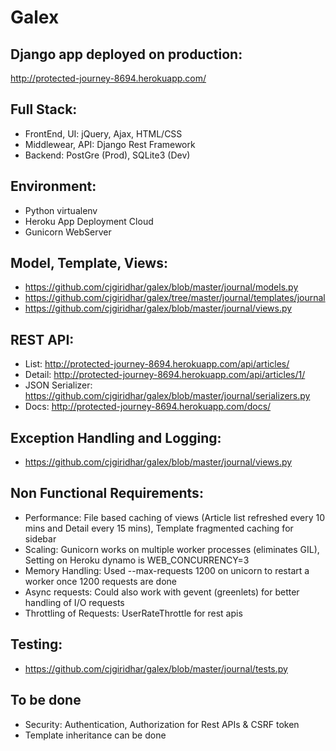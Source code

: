 Galex
======

Django app deployed on production:
-----------------------------------
http://protected-journey-8694.herokuapp.com/

Full Stack:
------------
- FrontEnd, UI: jQuery, Ajax, HTML/CSS
- Middlewear, API: Django Rest Framework
- Backend: PostGre (Prod), SQLite3 (Dev)
 
Environment:
-------------
- Python virtualenv
- Heroku App Deployment Cloud
- Gunicorn WebServer


Model, Template, Views:
------------------------
- https://github.com/cjgiridhar/galex/blob/master/journal/models.py
- https://github.com/cjgiridhar/galex/tree/master/journal/templates/journal
- https://github.com/cjgiridhar/galex/blob/master/journal/views.py


REST API:
-----------
- List: http://protected-journey-8694.herokuapp.com/api/articles/
- Detail: http://protected-journey-8694.herokuapp.com/api/articles/1/
- JSON Serializer: https://github.com/cjgiridhar/galex/blob/master/journal/serializers.py
- Docs: http://protected-journey-8694.herokuapp.com/docs/


Exception Handling and Logging:
--------------------------------
- https://github.com/cjgiridhar/galex/blob/master/journal/views.py


Non Functional Requirements:
------------------------------
- Performance: File based caching of views (Article list refreshed every 10 mins and Detail every 15 mins), Template fragmented caching for sidebar
- Scaling: Gunicorn works on multiple worker processes (eliminates GIL), Setting on Heroku dynamo is WEB_CONCURRENCY=3
- Memory Handling: Used --max-requests 1200 on unicorn to restart a worker once 1200 requests are done
- Async requests: Could also work with gevent (greenlets) for better handling of I/O requests
- Throttling of Requests: UserRateThrottle for rest apis


Testing:
----------
- https://github.com/cjgiridhar/galex/blob/master/journal/tests.py


To be done
-----------
- Security: Authentication, Authorization for Rest APIs & CSRF token
- Template inheritance can be done
